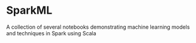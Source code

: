 # SparkML
A collection of several notebooks demonstrating machine learning models and techniques in Spark using Scala
